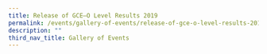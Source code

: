 ```yaml
---
title: Release of GCE–O Level Results 2019
permalink: /events/gallery-of-events/release-of-gce-o-level-results-2019/
description: ""
third_nav_title: Gallery of Events
---
```

